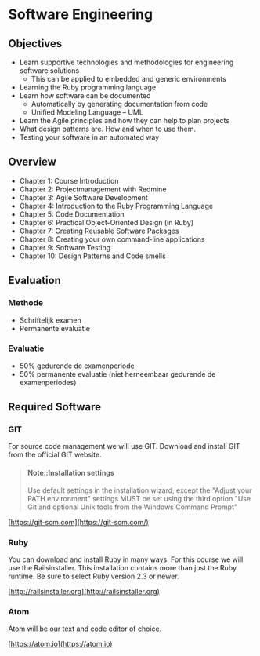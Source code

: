 # Software Engineering

## Objectives

* Learn supportive technologies and methodologies for engineering software solutions
  * This can be applied to embedded and generic environments
* Learning the Ruby programming language
* Learn how software can be documented
  * Automatically by generating documentation from code
  * Unified Modeling Language – UML
* Learn the Agile principles and how they can help to plan projects
* What design patterns are. How and when to use them.
* Testing your software in an automated way

## Overview

* Chapter 1:  Course Introduction
* Chapter 2:  Projectmanagement with Redmine
* Chapter 3:  Agile Software Development
* Chapter 4:  Introduction to the Ruby Programming Language
* Chapter 5:  Code Documentation
* Chapter 6:  Practical Object-Oriented Design \(in Ruby\)
* Chapter 7:  Creating Reusable Software Packages
* Chapter 8:  Creating your own command-line applications
* Chapter 9:  Software Testing
* Chapter 10: Design Patterns and Code smells

## Evaluation

### Methode

* Schriftelijk examen
* Permanente evaluatie

### Evaluatie

* 50% gedurende de examenperiode
* 50% permanente evaluatie \(niet herneembaar gedurende de examenperiodes\)

## Required Software

### GIT

For source code management we will use GIT. Download and install GIT from the official GIT website.

> #### Note::Installation settings
>
> Use default settings in the installation wizard, except the "Adjust your PATH environment" settings MUST be set using the third option "Use Git and optional Unix tools from the Windows Command Prompt"

[https://git-scm.com](https://git-scm.com/)

### Ruby

You can download and install Ruby in many ways. For this course we will use the Railsinstaller. This installation contains more than just the Ruby runtime. Be sure to select Ruby version 2.3 or newer.

[http://railsinstaller.org](http://railsinstaller.org)

### Atom

Atom will be our text and code editor of choice.

[https://atom.io](https://atom.io)

